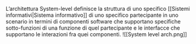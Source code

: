 L’architettura System-level definisce la struttura di uno specifico [[Sistemi informativi|Sistema informativo]] di uno specifico partecipante in uno scenario in termini di componenti software che supportano specifiche sotto-funzioni di una funzione di quel partecipante e le interfacce che supportano le interazioni fra quei componenti.
![[System level arch.png]]